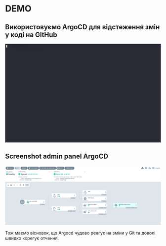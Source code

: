 # DEMO 
## Використовуємо ArgoCD для відстеження змін у коді на GitHub

![Image](./argo.gif)


## Screenshot admin panel ArgoCD

![Image](./UI_argo.png)

Тож маємо вісновок, що Argocd чудово реагує на зміни у Git та доволі швидко корегує отчення.